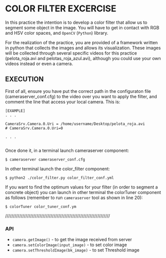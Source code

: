 # COLOR FILTER EXCERCISE
		
In this practice the intention is to develop a color filter that allow us to segment some object in the image. You will have to get in contact with RGB and HSV color spaces, and `OpenCV` (`Python`) library.

For the realization of the practice, you are provided of a framework written in python that collects the images and allows its visualization. These images will be collected through several specific videos for this practice (pelota_roja.avi and pelotas_roja_azul.avi), although you could use your own videos instead or even a camera.


## EXECUTION

First of all, ensure you have put the correct path in the configuraton file (cameraserver_conf.cfg) to the video over you want to apply the filter, and comment the line that access your local camera. This is:

```
[EXAMPLE]
. . .

CameraSrv.Camera.0.Uri = /home/username/Desktop/pelota_roja.avi
# CameraSrv.Camera.0.Uri=0

. . .


```

Once done it, in a terminal launch cameraserver component:
```
$ cameraserver cameraserver_conf.cfg
```

In other terminal launch the color_filter component:
```
$ python2 ./color_filter.py color_filter_conf.yml
```

If you want to find the optimum values for your filter (in order to segment a concrete object) you can launch in other terminal the colorTuner component as follows (remember to run `cameraserver` tool as shown in line 20):

```
$ colorTuner color_tuner_conf.ym
```

///////////////////////////////////////////////////////////////////

### API
* `camera.getImage()` - to get the image received from server
* `camera.setColorImage(input_image)` - to set color image
* `camera.setThresholdImage(bk_image)` - to set Threshold image

